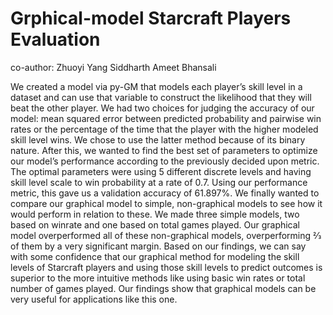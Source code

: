 # Grphical-model Starcraft Players Evaluation
co-author: Zhuoyi Yang Siddharth Ameet Bhansali

We created a model via py-GM that models each player’s skill level in a dataset and can use that variable to construct the likelihood that they will beat the other player. We had two choices for judging the accuracy of our model: mean squared error between predicted probability and pairwise win rates or the percentage of the time that the player with the higher modeled skill level wins. We chose to use the latter method because of its binary nature. After this, we wanted to find the best set of parameters to optimize our model’s performance according to the previously decided upon metric. The optimal parameters were using 5 different discrete levels and having skill level scale to win probability at a rate of 0.7. Using our performance metric, this gave us a validation accuracy of 61.897%. We finally wanted to compare our graphical model to simple, non-graphical models to see how it would perform in relation to these. We made three simple models, two based on winrate and one based on total games played. Our graphical model overperformed all of these non-graphical models, overperforming 2⁄3 of them by a very significant margin. Based on our findings, we can say with some confidence that our graphical method for modeling the skill levels of Starcraft players and using those skill levels to predict outcomes is superior to the more intuitive methods like using basic win rates or total number of games played. Our findings show that graphical models can be very useful for applications like this one.
